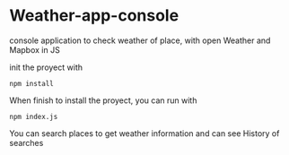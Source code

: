# Weather-app-console
console application to check weather of place, with open Weather and Mapbox in JS

init the proyect with

 ``` npm install ```

When finish to install the proyect, you can run with

``` npm index.js ```

You can search places to get weather information and can see History of searches
